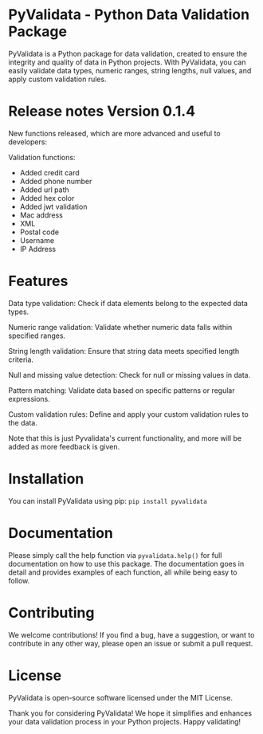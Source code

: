 # PyValidata - Python Data Validation Package


PyValidata is a Python package for data validation, created to ensure the integrity and quality of data in Python projects. With PyValidata, you can easily validate data types, numeric ranges, string lengths, null values, and apply custom validation rules.


# Release notes Version 0.1.4

New functions released, which are more advanced and useful to developers:

Validation functions:

- Added credit card 
- Added phone number
- Added url path 
- Added hex color
- Added jwt validation
- Mac address
- XML
- Postal code
- Username
- IP Address

# Features
Data type validation: Check if data elements belong to the expected data types.

Numeric range validation: Validate whether numeric data falls within specified ranges.

String length validation: Ensure that string data meets specified length criteria.

Null and missing value detection: Check for null or missing values in data.

Pattern matching: Validate data based on specific patterns or regular expressions.

Custom validation rules: Define and apply your custom validation rules to the data.

Note that this is just Pyvalidata's current functionality, and more will be added as more feedback is given.


# Installation
You can install PyValidata using pip:
  `pip install pyvalidata`
# Documentation
Please simply call the help function via `pyvalidata.help()` for full documentation on how to use this package. The documentation goes in detail and provides examples of each function, all while being easy to follow.



# Contributing
We welcome contributions! If you find a bug, have a suggestion, or want to contribute in any other way, please open an issue or submit a pull request.

# License
PyValidata is open-source software licensed under the MIT License.


Thank you for considering PyValidata! We hope it simplifies and enhances your data validation process in your Python projects. Happy validating! 
